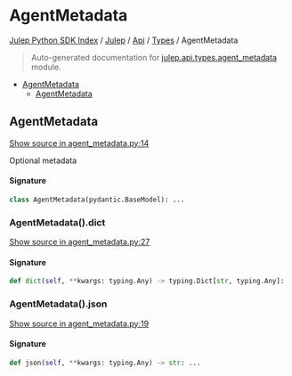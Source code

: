 # AgentMetadata

[Julep Python SDK Index](../../../README.md#julep-python-sdk-index) / [Julep](../../index.md#julep) / [Api](../index.md#api) / [Types](./index.md#types) / AgentMetadata

> Auto-generated documentation for [julep.api.types.agent_metadata](../../../../../../../julep/api/types/agent_metadata.py) module.

- [AgentMetadata](#agentmetadata)
  - [AgentMetadata](#agentmetadata-1)

## AgentMetadata

[Show source in agent_metadata.py:14](../../../../../../../julep/api/types/agent_metadata.py#L14)

Optional metadata

#### Signature

```python
class AgentMetadata(pydantic.BaseModel): ...
```

### AgentMetadata().dict

[Show source in agent_metadata.py:27](../../../../../../../julep/api/types/agent_metadata.py#L27)

#### Signature

```python
def dict(self, **kwargs: typing.Any) -> typing.Dict[str, typing.Any]: ...
```

### AgentMetadata().json

[Show source in agent_metadata.py:19](../../../../../../../julep/api/types/agent_metadata.py#L19)

#### Signature

```python
def json(self, **kwargs: typing.Any) -> str: ...
```